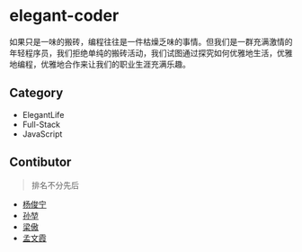 # elegant-coder

如果只是一味的搬砖，编程往往是一件枯燥乏味的事情。但我们是一群充满激情的年轻程序员，我们拒绝单纯的搬砖活动，我们试图通过探究如何优雅地生活，优雅地编程，优雅地合作来让我们的职业生涯充满乐趣。

## Category

- ElegantLife
- Full-Stack
- JavaScript

## Contibutor

> 排名不分先后

- [杨俊宁](https://github.com/youngjuning)
- [孙堃](https://github.com/bifjhh)
- [梁傲](https://github.com/God-Liang)
- [孟文霞](https://github.com/wenxiaphp)

